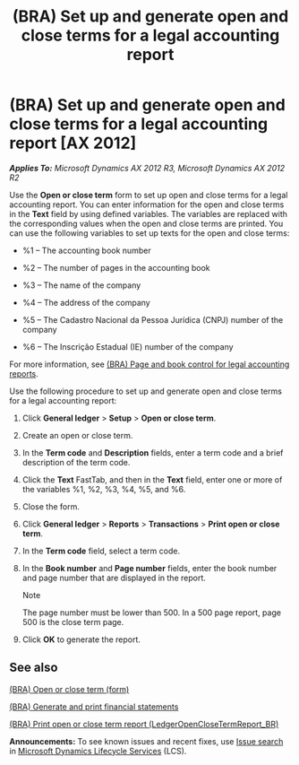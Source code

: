 ﻿---
title: (BRA) Set up and generate open and close terms for a legal accounting report
TOCTitle: (BRA) Set up and generate open and close terms for a legal accounting report
ms:assetid: ac85b0cb-b5f5-4989-bd8a-dbfa12adea83
ms:mtpsurl: https://technet.microsoft.com/en-us/library/JJ710590(v=AX.60)
ms:contentKeyID: 49384480
ms.date: 04/18/2014
mtps_version: v=AX.60
f1_keywords:
- BRA
- Brazil
- open and close terms
- generate open and close terms
- legal accounting
- legal accounting report
- set up open and close terms
---

# (BRA) Set up and generate open and close terms for a legal accounting report [AX 2012]


_**Applies To:** Microsoft Dynamics AX 2012 R3, Microsoft Dynamics AX 2012 R2_

Use the **Open or close term** form to set up open and close terms for a legal accounting report. You can enter information for the open and close terms in the **Text** field by using defined variables. The variables are replaced with the corresponding values when the open and close terms are printed. You can use the following variables to set up texts for the open and close terms:

  - %1 – The accounting book number

  - %2 – The number of pages in the accounting book

  - %3 – The name of the company

  - %4 – The address of the company

  - %5 – The Cadastro Nacional da Pessoa Jurídica (CNPJ) number of the company

  - %6 – The Inscrição Estadual (IE) number of the company

For more information, see [(BRA) Page and book control for legal accounting reports](bra-page-and-book-control-for-legal-accounting-reports.md).

Use the following procedure to set up and generate open and close terms for a legal accounting report:

1.  Click **General ledger** \> **Setup** \> **Open or close term**.

2.  Create an open or close term.

3.  In the **Term code** and **Description** fields, enter a term code and a brief description of the term code.

4.  Click the **Text** FastTab, and then in the **Text** field, enter one or more of the variables %1, %2, %3, %4, %5, and %6.

5.  Close the form.

6.  Click **General ledger** \> **Reports** \> **Transactions** \> **Print open or close term**.

7.  In the **Term code** field, select a term code.

8.  In the **Book number** and **Page number** fields, enter the book number and page number that are displayed in the report.
    

    > [!NOTE]
    > <P>The page number must be lower than 500. In a 500 page report, page 500 is the close term page.</P>



9.  Click **OK** to generate the report.

## See also

[(BRA) Open or close term (form)](https://technet.microsoft.com/en-us/library/jj710478\(v=ax.60\))

[(BRA) Generate and print financial statements](bra-generate-and-print-financial-statements.md)

[(BRA) Print open or close term report (LedgerOpenCloseTermReport\_BR)](https://technet.microsoft.com/en-us/library/jj710402\(v=ax.60\))

  
**Announcements:** To see known issues and recent fixes, use [Issue search](http://go.microsoft.com/fwlink/?linkid=389258) in [Microsoft Dynamics Lifecycle Services](http://go.microsoft.com/fwlink/?linkid=306505) (LCS).

